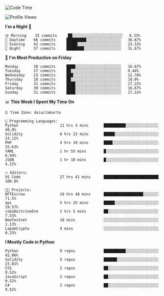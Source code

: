 <!--START_SECTION:waka-->
![Code Time](http://img.shields.io/badge/Code%20Time-1%2C058%20hrs%2030%20mins-blue)

![Profile Views](http://img.shields.io/badge/Profile%20Views-3-blue)

**I'm a Night 🦉** 

```text
🌞 Morning    15 commits     ██░░░░░░░░░░░░░░░░░░░░░░░   8.33% 
🌆 Daytime    66 commits     █████████░░░░░░░░░░░░░░░░   36.67% 
🌃 Evening    42 commits     █████░░░░░░░░░░░░░░░░░░░░   23.33% 
🌙 Night      57 commits     ████████░░░░░░░░░░░░░░░░░   31.67%

```
📅 **I'm Most Productive on Friday** 

```text
Monday       30 commits     ████░░░░░░░░░░░░░░░░░░░░░   16.67% 
Tuesday      17 commits     ██░░░░░░░░░░░░░░░░░░░░░░░   9.44% 
Wednesday    23 commits     ███░░░░░░░░░░░░░░░░░░░░░░   12.78% 
Thursday     18 commits     ██░░░░░░░░░░░░░░░░░░░░░░░   10.0% 
Friday       31 commits     ████░░░░░░░░░░░░░░░░░░░░░   17.22% 
Saturday     30 commits     ████░░░░░░░░░░░░░░░░░░░░░   16.67% 
Sunday       31 commits     ████░░░░░░░░░░░░░░░░░░░░░   17.22%

```


📊 **This Week I Spent My Time On** 

```text
⌚︎ Time Zone: Asia/Jakarta

💬 Programming Languages: 
Python                   11 hrs 4 mins       ██████████░░░░░░░░░░░░░░░   40.0% 
Solidity                 6 hrs 23 mins       █████░░░░░░░░░░░░░░░░░░░░   23.11% 
PHP                      4 hrs 19 mins       ████░░░░░░░░░░░░░░░░░░░░░   15.63% 
YAML                     1 hr 55 mins        █░░░░░░░░░░░░░░░░░░░░░░░░   6.94% 
JSON                     1 hr 10 mins        █░░░░░░░░░░░░░░░░░░░░░░░░   4.22%

🔥 Editors: 
VS Code                  27 hrs 41 mins      █████████████████████████   100.0%

🐱‍💻 Projects: 
NFTEscrow                19 hrs 48 mins      ██████████████████░░░░░░░   71.5% 
api                      5 hrs 25 mins       █████░░░░░░░░░░░░░░░░░░░░   19.57% 
cobaDoctrineOrm          2 hrs 5 mins        ██░░░░░░░░░░░░░░░░░░░░░░░   7.53% 
NewTestnet               18 mins             ░░░░░░░░░░░░░░░░░░░░░░░░░   1.13% 
LapakCrypto              4 mins              ░░░░░░░░░░░░░░░░░░░░░░░░░   0.25%

```

**I Mostly Code in Python** 

```text
Python                   9 repos             ██████████░░░░░░░░░░░░░░░   42.86% 
Solidity                 5 repos             ██████░░░░░░░░░░░░░░░░░░░   23.81% 
CSS                      2 repos             ██░░░░░░░░░░░░░░░░░░░░░░░   9.52% 
JavaScript               2 repos             ██░░░░░░░░░░░░░░░░░░░░░░░   9.52% 
C#                       2 repos             ██░░░░░░░░░░░░░░░░░░░░░░░   9.52%

```



<!--END_SECTION:waka-->
